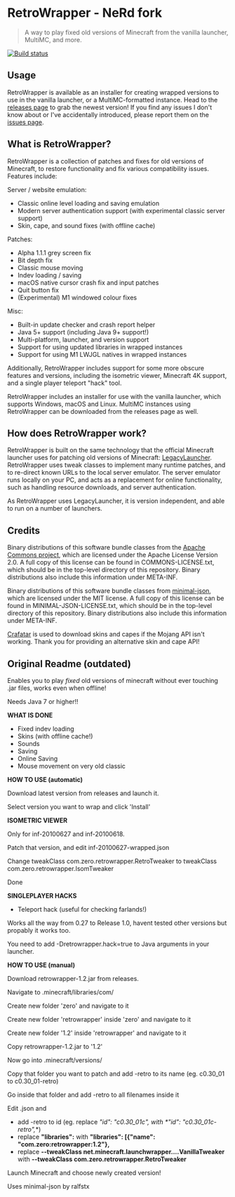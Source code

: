 # RetroWrapper - NeRd fork

> A way to play fixed old versions of Minecraft from the vanilla launcher, MultiMC, and more.

[![Build status](https://github.com/NeRdTheNed/RetroWrapper/actions/workflows/gradle.yml/badge.svg)](https://github.com/NeRdTheNed/RetroWrapper/actions/workflows/gradle.yml)

## Usage

RetroWrapper is available as an installer for creating wrapped versions to use in the vanilla launcher, or a MultiMC-formatted instance. Head to the [releases page](https://github.com/NeRdTheNed/RetroWrapper/releases) to grab the newest version! If you find any issues I don't know about or I've accidentally introduced, please report them on the [issues page](https://github.com/NeRdTheNed/RetroWrapper/issues).

## What is RetroWrapper?

RetroWrapper is a collection of patches and fixes for old versions of Minecraft, to restore functionality and fix various compatibility issues. Features include:

Server / website emulation:
- Classic online level loading and saving emulation
- Modern server authentication support (with experimental classic server support)
- Skin, cape, and sound fixes (with offline cache)

Patches:
- Alpha 1.1.1 grey screen fix
- Bit depth fix
- Classic mouse moving
- Indev loading / saving
- macOS native cursor crash fix and input patches
- Quit button fix
- (Experimental) M1 windowed colour fixes

Misc:
- Built-in update checker and crash report helper
- Java 5+ support (including Java 9+ support!)
- Multi-platform, launcher, and version support
- Support for using updated libraries in wrapped instances
- Support for using M1 LWJGL natives in wrapped instances

Additionally, RetroWrapper includes support for some more obscure features and versions, including the isometric viewer, Minecraft 4K support, and a single player teleport "hack" tool.

RetroWrapper includes an installer for use with the vanilla launcher, which supports Windows, macOS and Linux. MultiMC instances using RetroWrapper can be downloaded from the releases page as well.

## How does RetroWrapper work?

RetroWrapper is built on the same technology that the official Minecraft launcher uses for patching old versions of Minecraft: [LegacyLauncher](https://github.com/Mojang/LegacyLauncher). RetroWrapper uses tweak classes to implement many runtime patches, and to re-direct known URLs to the local server emulator. The server emulator runs locally on your PC, and acts as a replacement for online functionality, such as handling resource downloads, and server authentication.

As RetroWrapper uses LegacyLauncher, it is version independent, and able to run on a number of launchers.

## Credits

Binary distributions of this software bundle classes from the [Apache Commons project](https://commons.apache.org/), which are licensed under the Apache License Version 2.0. A full copy of this license can be found in COMMONS-LICENSE.txt, which should be in the top-level directory of this repository. Binary distributions also include this information under META-INF.

Binary distributions of this software bundle classes from [minimal-json](https://github.com/ralfstx/minimal-json), which are licensed under the MIT license. A full copy of this license can be found in MINIMAL-JSON-LICENSE.txt, which should be in the top-level directory of this repository. Binary distributions also include this information under META-INF.

[Crafatar](https://crafatar.com) is used to download skins and capes if the Mojang API isn't working. Thank you for providing an alternative skin and cape API!

## Original Readme (outdated)
Enables you to play _fixed_ old versions of minecraft without ever touching .jar files, works even when offline!

Needs Java 7 or higher!!

**WHAT IS DONE**
- Fixed indev loading
- Skins (with offline cache!)
- Sounds
- Saving
- Online Saving
- Mouse movement on very old classic

**HOW TO USE (automatic)**

Download latest version from releases and launch it.

Select version you want to wrap and click 'Install'

**ISOMETRIC VIEWER**

Only for inf-20100627 and inf-20100618.

Patch that version, and edit inf-20100627-wrapped.json

Change tweakClass com.zero.retrowrapper.RetroTweaker to tweakClass com.zero.retrowrapper.IsomTweaker

Done

**SINGLEPLAYER HACKS**

- Teleport hack (useful for checking farlands!)

Works all the way from 0.27 to Release 1.0, havent tested other versions but propably it works too.

You need to add -Dretrowrapper.hack=true to Java arguments in your launcher.

**HOW TO USE (manual)**

Download retrowrapper-1.2.jar from releases.

Navigate to .minecraft/libraries/com/

Create new folder 'zero' and navigate to it

Create new folder 'retrowrapper' inside 'zero' and navigate to it

Create new folder '1.2' inside 'retrowrapper' and navigate to it

Copy retrowrapper-1.2.jar to '1.2'

Now go into .minecraft/versions/

Copy that folder you want to patch and add -retro to its name (eg. c0.30_01 to c0.30_01-retro)

Go inside that folder and add -retro to all filenames inside it

Edit <version>.json and

- add -retro to id (eg. replace **"id": "c0.30_01c",* with *"id": "c0.30_01c-retro",**)
- replace **"libraries":** with **"libraries": [{"name": "com.zero:retrowrapper:1.2"},**
- replace **--tweakClass net.minecraft.launchwrapper....VanillaTweaker** with **--tweakClass com.zero.retrowrapper.RetroTweaker**

Launch Minecraft and choose newly created version!





Uses minimal-json by ralfstx
